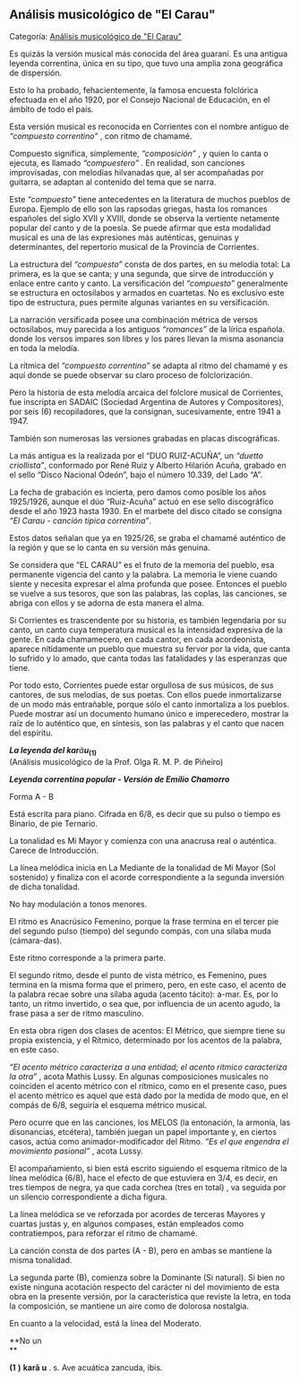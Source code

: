 ## Análisis musicológico de "El Carau"

Categoría: [Análisis musicológico de "El Carau"](http://descubrircorrientes.com.ar/2012/index.php/1635-cultura/4-musica/analisis-funcional-de-la-musica-chamamecera/nomina-de-hallazgos-musicales-arcaicos/el-carau/analisis-musicologico-de-qel-carauq)

Es quizás la versión musical más conocida del área guaraní. Es una antigua leyenda correntina, única en su tipo, que tuvo una amplia zona geográfica de dispersión.

Esto lo ha probado, fehacientemente, la famosa encuesta folclórica efectuada en el año 1920, por el Consejo Nacional de Educación, en el ámbito de todo el país.

Esta versión musical es reconocida en Corrientes con el nombre antiguo de _“compuesto correntino”_ , con ritmo de chamamé.

Compuesto significa, simplemente, _“composición”_ , y quien lo canta o ejecuta, es llamado _“compuestero”_ . En realidad, son canciones improvisadas, con melodías hilvanadas que, al ser acompañadas por guitarra, se adaptan al contenido del tema que se narra.

Este _“compuesto”_ tiene antecedentes en la literatura de muchos pueblos de Europa. Ejemplo de ello son las rapsodas griegas, hasta los romances españoles del siglo XVII y XVIII, donde se observa la vertiente netamente popular del canto y de la poesía. Se puede afirmar que esta modalidad musical es una de las expresiones más auténticas, genuinas y determinantes, del repertorio musical de la Provincia de Corrientes.

La estructura del _“compuesto”_ consta de dos partes, en su melodía total: La primera, es la que se canta; y una segunda, que sirve de introducción y enlace entre canto y canto. La versificación del _“compuesto”_ generalmente se estructura en octosílabos y armados en cuartetas. No es exclusivo este tipo de estructura, pues permite algunas variantes en su versificación.

La narración versificada posee una combinación métrica de versos octosílabos, muy parecida a los antiguos _“romances”_ de la lírica española. donde los versos impares son libres y los pares llevan la misma asonancia en toda la melodía.

La rítmica del _“compuesto correntino”_ se adapta al ritmo del chamamé y es aquí donde se puede observar su claro proceso de folclorización.

Pero la historia de esta melodía arcaica del folclore musical de Corrientes, fue inscripta en SADAIC (Sociedad Argentina de Autores y Compositores), por seis (6) recopiladores, que la consignan, sucesivamente, entre 1941 a 1947.

También son numerosas las versiones grabadas en placas discográficas.

La más antigua es la realizada por el “DUO RUIZ-ACUÑA”, un _“duetto criollista”_, conformado por René Ruiz y Alberto Hilarión Acuña, grabado en el sello “Disco Nacional Odeón”, bajo el número 10.339, del Lado “A”.

La fecha de grabación es incierta, pero damos como posible los años 1925/1926, aunque el dúo “Ruiz-Acuña” actuó en ese sello discográfíco desde el año 1923 hasta 1930. En el marbete del disco citado se consigna _“El Carau - canción típica correntina”_.

Estos datos señalan que ya en 1925/26, se graba el chamamé auténtico de la región y que se lo canta en su versión más genuina.

Se considera que “EL CARAU” es el fruto de la memoria del pueblo, esa permanente vigencia del canto y la palabra. La memoria le viene cuando siente y necesita expresar el alma profunda que posee. Entonces el pueblo se vuelve a sus tesoros, que son las palabras, las coplas, las canciones, se abriga con ellos y se adorna de esta manera el alma.

Si Corrientes es trascendente por su historia, es también legendaria por su canto, un canto cuya temperatura musical es la intensidad expresiva de la gente. En cada chamamecero, en cada cantor, en cada acordeonista, aparece nítidamente un pueblo que muestra su fervor por la vida, que canta lo sufrido y lo amado, que canta todas las fatalidades y las esperanzas que tiene.

Por todo esto, Corrientes puede estar orgullosa de sus músicos, de sus cantores, de sus melodías, de sus poetas. Con ellos puede inmortalizarse de un modo más entrañable, porque sólo el canto inmortaliza a los pueblos. Puede mostrar así un documento humano único e imperecedero, mostrar la raíz de lo auténtico que, en síntesis, son las palabras y el canto que nacen del espíritu.

_**La leyenda del kar**ã**u**_<sub><strong><span><span>(1)</span></span></strong></sub>  
(Análisis musicológico de la Prof. Olga R. M. P. de Piñeiro)

_**Leyenda correntina popular - Versión de Emilio Chamorro**_

Forma A - B

Está escrita para piano. Cifrada en 6/8, es decir que su pulso o tiempo es Binario, de pie Ternario.

La tonalidad es Mi Mayor y comienza con una anacrusa real o auténtica. Carece de Introducción.

La línea melódica inicia en La Mediante de la tonalidad de Mi Mayor (Sol sostenido) y finaliza con el acorde correspondiente a la segunda inversión de dicha tonalidad.

No hay modulación a tonos menores.

El ritmo es Anacrúsico Femenino, porque la frase termina en el tercer pie del segundo pulso (tiempo) del segundo compás, con una sílaba muda (cámara-das).

Este ritmo corresponde a la primera parte.

El segundo ritmo, desde el punto de vista métrico, es Femenino, pues termina en la misma forma que el primero, pero, en este caso, el acento de la palabra recae sobre una sílaba aguda (acento tácito): a-mar. Es, por lo tanto, un ritmo invertido, o sea que, por influencia de un acento agudo, la frase pasa a ser de ritmo masculino.

En esta obra rigen dos clases de acentos: El Métrico, que siempre tiene su propia existencia, y el Rítmico, determinado por los acentos de la palabra, en este caso.

_“El acento métrico caracteriza a una entidad; el acento rítmico caracteriza la otra”_ , acota Mathis Lussy. En algunas composiciones musicales no coinciden el acento métrico con el rítmico, como en el presente caso, pues el acento métrico es aquel que está dado por la medida de modo que, en el compás de 6/8, seguiría el esquema métrico musical.

Pero ocurre que en las canciones, los MELOS (la entonación, la armonía, las disonancias, etcétera), también juegan un papel importante y, en ciertos casos, actúa como animador-modificador del Ritmo. _“Es el que engendra el movimiento pasional”_ , acota Lussy.

El acompañamiento, si bien está escrito siguiendo el esquema rítmico de la línea melódica (6/8), hace el efecto de que estuviera en 3/4, es decir, en tres tiempos de negra, ya que cada corchea (tres en total) , va seguida por un silencio correspondiente a dicha figura.

La línea melódica se ve reforzada por acordes de terceras Mayores y cuartas justas y, en algunos compases, están empleados como contratiempos, para reforzar el ritmo de chamamé.

La canción consta de dos partes (A - B), pero en ambas se mantiene la misma tonalidad.

La segunda parte (B), comienza sobre la Dominante (Si natural). Si bien no existe ninguna acotación respecto del carácter ni del movimiento de esta obra en la presente versión, por la característica que reviste la letra, en toda la composición, se mantiene un aire como de dolorosa nostalgia.

En cuanto a la velocidad, está la línea del Moderato.

**No un  
**

**(1** **)** **karã u** . s. Ave acuática zancuda, ibis.